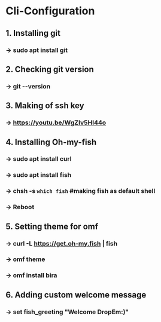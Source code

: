 # Cli-Configuration

## 1. Installing git

### -> sudo apt install git

## 2. Checking git version

### -> git --version

## 3. Making of ssh key

### -> https://youtu.be/WgZIv5HI44o

## 4. Installing Oh-my-fish

### -> sudo apt install curl

### -> sudo apt install fish

### -> chsh -s `which fish` #making fish as default shell

### -> Reboot 

## 5. Setting theme for omf

### -> curl -L https://get.oh-my.fish | fish

### -> omf theme

### -> omf install bira

## 6. Adding custom welcome message

### -> set fish_greeting "Welcome DropEm:)"




